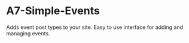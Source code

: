 A7-Simple-Events
================

Adds event post types to your site. Easy to use interface for adding and managing events.